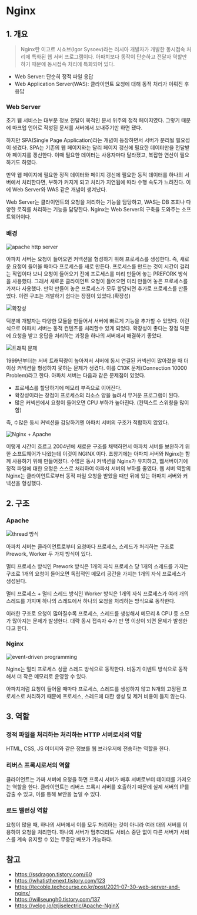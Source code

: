 # Nginx

## 1. 개요

> Nginx란 이고르 시쇼브(Igor Sysoev)라는 러시아 개발자가 개발한 동시접속 처리에 특화된 웹 서버 프로그램이다. 아파치보다 동작이 단순하고 전달자 역할만 하기 때문에 동시접속 처리에 특화되어 있다.

- Web Server: 단순히 정적 파일 응답
- Web Application Server(WAS): 클라이언트 요청에 대해 동적 처리가 이뤄진 후 응답

### Web Server

초기 웹 서비스는 대부분 정보 전달이 목적인 문서 위주의 정적 페이지였다. 그렇기 때문에 마크업 언어로 작성된 문서를 서버에서 보내주기만 하면 됐다.

하지만 SPA(Single Page Application)라는 개념이 등장하면서 서버가 분리될 필요성이 생겼다. SPA는 기존의 웹 페이지와는 달리 페이지 갱신에 필요한 데이터만을 전달받아 페이지를 갱신한다. 이때 필요한 데이터는 사용자마다 달라졌고, 복잡한 연산이 필요하기도 하였다.

만약 웹 페이지에 필요한 정적 데이터와 페이지 갱신에 필요한 동적 데이터를 하나의 서버에서 처리한다면, 부하가 커지게 되고 처리가 지연됨에 따라 수행 속도가 느려진다. 이에 Web Server와 WAS 같은 개념이 생겨났다.

Web Server는 클라이언트의 요청을 처리하는 기능을 담당하고, WAS는 DB 조회나 다양한 로직를 처리하는 기능을 담당한다. Nginx는 Web Server의 구축을 도와주는 소프트웨어이다.

### 배경

![apache http server](https://img1.daumcdn.net/thumb/R1280x0/?scode=mtistory2&fname=https%3A%2F%2Fblog.kakaocdn.net%2Fdn%2FozjFo%2FbtrtXr81A0M%2FvkeZHNvWv4hmeJOYtnFBIk%2Fimg.jpg)

아파치 서버는 요청이 들어오면 커넥션을 형성하기 위해 프로세스를 생성한다. 즉, 새로운 요청이 들어올 때마다 프로세스를 새로 만든다. 프로세스를 만드는 것이 시간이 걸리는 작업이다 보니 요청이 들어오기 전에 프로세스를 미리 만들어 놓는 PREFORK 방식을 사용했다. 그래서 새로운 클라이언트 요청이 들어오면 미리 만들어 놓은 프로세스를 가져다 사용했다. 만약 만들어 놓은 프로세스가 모두 할당되면 추가로 프로세스를 만들었다. 이런 구조는 개발하기 쉽다는 장점이 있었다.(확장성)

![확장성](https://img1.daumcdn.net/thumb/R1280x0/?scode=mtistory2&fname=https%3A%2F%2Fblog.kakaocdn.net%2Fdn%2FcpSFRJ%2FbtrtWuSslbH%2FJdou81VOGQofCbiXfobg90%2Fimg.jpg)

덕분에 개발자는 다양한 모듈을 만들어서 서버에 빠르게 기능을 추가할 수 있었다. 이런 식으로 아파치 서버는 동적 컨텐츠를 처리할수 있게 되었다. 확장성이 좋다는 장점 덕분에 요청을 받고 응답을 처리하는 과정을 하나의 서버에서 해결하기 좋았다.

![트래픽 문제](https://img1.daumcdn.net/thumb/R1280x0/?scode=mtistory2&fname=https%3A%2F%2Fblog.kakaocdn.net%2Fdn%2FbHE7RA%2FbtrtIPw8h6a%2FPdhSFNOm4QLKLHNssiDkH1%2Fimg.jpg)

1999년부터는 서버 트래픽량이 높아져서 서버에 동시 연결된 커넥션이 많아졌을 때 더 이상 커넥션을 형성하지 못하는 문제가 생겼다. 이를 C10K 문제(Connection 10000 Problem)라고 한다. 아파치 서버는 다음과 같은 문제점이 있었다.

- 프로세스를 할당하기에 메모리 부족으로 이어진다.
- 확장성이라는 장점이 프로세스의 리소스 양을 늘려서 무거운 프로그램이 된다.
- 많은 커넥션에서 요청이 들어오면 CPU 부하가 높아진다. (컨텍스트 스위칭을 많이함)

즉, 수많은 동시 커넥션을 감당하기엔 아파치 서버의 구조가 적합하지 않았다.

![Nginx + Apache](https://img1.daumcdn.net/thumb/R1280x0/?scode=mtistory2&fname=https%3A%2F%2Fblog.kakaocdn.net%2Fdn%2FoGKo0%2FbtrtWu53ma4%2FoFQc0eJrMzikKXAn28rnq1%2Fimg.jpg)

이렇게 시간이 흐르고 2004년에 새로운 구조를 채택하면서 아파치 서버를 보완하기 위한 소프트웨어가 나왔는데 이것이 NGINX 이다. 초창기에는 아파치 서버와 Nginx는 함께 사용하기 위해 만들어졌다. 수많은 동시 커넥션을 Nginx가 유지하고, 웹서버이기에 정적 파일에 대한 요청은 스스로 처리하여 아파치 서버의 부하를 줄였다. 웹 서버 역할의 Nginx는 클라이언트로부터 동적 파일 요청을 받았을 때만 뒤에 있는 아파치 서버와 커넥션을 형성했다.

## 2. 구조

### Apache

![thread 방식](https://velog.velcdn.com/images%2Fjiselectric%2Fpost%2F405e07de-590b-43b2-9851-3d868cef05ae%2FR1280x0.png)

아파치 서버는 클라이언트로부터 요청마다 프로세스, 스레드가 처리하는 구조로 Prework, Worker 두 가지 방식이 있다.

멀티 프로세스 방식인 Prework 방식은 1개의 자식 프로세스 당 1개의 스레드를 가지는 구조로 1개의 요청이 들어오면 독립적인 메모리 공간을 가지는 1개의 자식 프로세스가 생성된다.

멀티 프로세스 + 멀티 스레드 방식인 Worker 방식은 1개의 자식 프로세스가 여러 개의 스레드를 가지며 하나의 스레드에서 하나의 요청을 처리하는 방식으로 동작한다.

이러한 구조로 요청이 많아질수록 프로세스, 스레드를 생성해서 메모리 & CPU 등 소모가 많아지는 문제가 발생한다. 대략 동시 접속자 수가 만 명 이상이 되면 문제가 발생한다고 한다.

### Nginx

![event-driven programming](https://velog.velcdn.com/images%2Fjiselectric%2Fpost%2Ff971840a-0019-4b1e-8106-4b5c83364278%2FR1280x0-2.png)

Nginx는 멀티 프로세스 싱글 스레드 방식으로 동작한다. 비동기 이벤트 방식으로 동작해서 더 작은 메모리로 운영할 수 있다.

아파치처럼 요청이 들어올 때마다 프로세스, 스레드를 생성하지 않고 N개의 고정된 프로세스로 처리하기 때문에 프로세스, 스레드에 대한 생성 및 제거 비용이 들지 않는다.

## 3. 역할

### 정적 파일을 처리하는 처리하는 HTTP 서버로서의 역할

HTML, CSS, JS 이미지와 같은 정보를 웹 브라우저에 전송하는 역할을 한다.

### 리버스 프록시로서의 역할

클라이언트는 가짜 서버에 요청을 하면 프록시 서버가 배후 서버로부터 데이터를 가져오는 역할을 한다. 클라이언트는 리버스 프록시 서버를 호출하기 때문에 실제 서버의 IP를 감출 수 있고, 이를 통해 보안을 높일 수 있다.

### 로드 밸런싱 역할

요청이 많을 때, 하나의 서버에서 이를 모두 처리하는 것이 아니라 여러 대의 서버를 이용하여 요청을 처리한다. 하나의 서버가 멈추더라도 서비스 중단 없이 다른 서버가 서비스를 계속 유지할 수 있는 무중단 배포가 가능하다.

## 참고

- https://ssdragon.tistory.com/60
- https://whatisthenext.tistory.com/123
- https://tecoble.techcourse.co.kr/post/2021-07-30-web-server-and-nginx/
- https://willseungh0.tistory.com/137
- https://velog.io/@jiselectric/Apache-NginX
